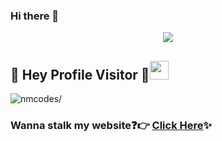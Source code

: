 ### Hi there 👋

<p align="center">
  <img src="https://github.com/chandrikadeb7/chandrikadeb7/blob/master/readme.gif">
</p>
 
## :rainbow: Hey Profile Visitor :eyes:<img src="https://raw.githubusercontent.com/iampavangandhi/iampavangandhi/master/gifs/Hi.gif" width="30px">
<p align="left"> <img src=https://komarev.com/ghpvc/?username=nmcodes alt=nmcodes/></p>


### Wanna stalk my website:question::point_right: [Click Here](https://nmcodes.me/):sparkles:


<!--
My name is Jean-Paul Ngalula Mulume !

I enjoy learning new things, helping other developers solve problems, and contributing to open source. 

How to connect with me❓
⭐ Mail
⭐ Twitter
⭐ LinkedIn
-->

<!--
**nmcodes/nmcodes** is a ✨ _special_ ✨ repository because its `README.md` (this file) appears on your GitHub profile.

Here are some ideas to get you started:

- 🔭 I’m currently working on ...
- 🌱 I’m currently learning ...
- 👯 I’m looking to collaborate on ...
- 🤔 I’m looking for help with ...
- 💬 Ask me about ...
- 📫 How to reach me: ...
- 😄 Pronouns: ...
- ⚡ Fun fact: ...
-->

